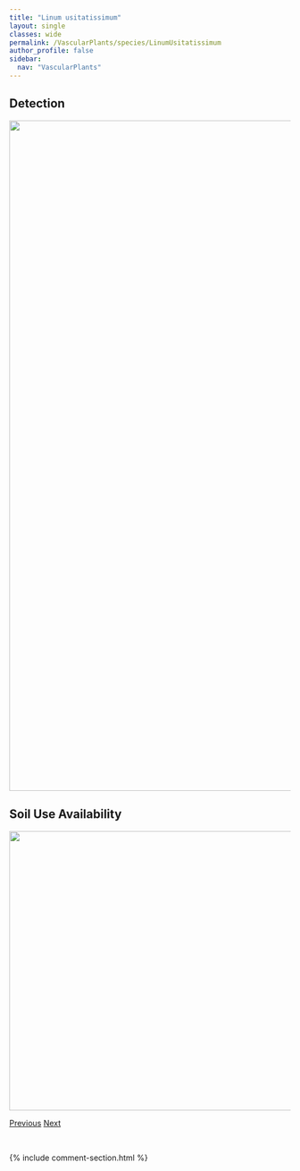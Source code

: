 ```yaml
---
title: "Linum usitatissimum"
layout: single
classes: wide
permalink: /VascularPlants/species/LinumUsitatissimum
author_profile: false
sidebar:
  nav: "VascularPlants"
---
```


<h2>Detection</h2>

<a href="https://drive.google.com/uc?export=view&id=16olix-pPBbtceXb2vUvjK6btvcsNrUgG">
<img src="https://drive.google.com/uc?export=view&id=16olix-pPBbtceXb2vUvjK6btvcsNrUgG" height = "1200" width = "800">
</a>


<h2>Soil Use Availability</h2>

<a href="https://drive.google.com/uc?export=view&id=1t0GCgZJ4C3WLAz9ssabaR5mCpfNa3l2g">
<img src="https://drive.google.com/uc?export=view&id=1t0GCgZJ4C3WLAz9ssabaR5mCpfNa3l2g" height = "500" width = "1000">
</a>


<a href="/DevelopmentWebsite/VascularPlants/species/LinumLewisii" class="pagination--pager" title="Linum lewisii">Previous</a> <a href="/DevelopmentWebsite/VascularPlants/species/LiparisLoeselii" class="pagination--pager" title="Liparis loeselii">Next</a>

<p>&nbsp;</p>

{% include comment-section.html %}

